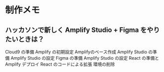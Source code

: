 # 制作メモ

## ハッカソンで新しく Amplify Studio + Figma をやりたいときは？

Cloud9 の準備
Amplify の初期設定
Amplifyのベース作成
Amplify Studio の準備
Amplify Studio の設定
Figma の準備
Amplify Studio の設定
React の準備と Amplify デプロイ
React のコードによる拡張
環境の削除
